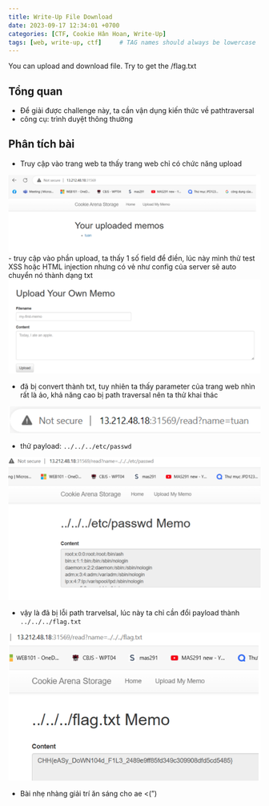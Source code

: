 ```yaml
---
title: Write-Up File Download
date: 2023-09-17 12:34:01 +0700
categories: [CTF, Cookie Hân Hoan, Write-Up]
tags: [web, write-up, ctf]     # TAG names should always be lowercase
---
```

You can upload and download file. Try to get the /flag.txt

## Tổng quan

- Để giải được challenge này, ta cần vận dụng kiến thức về pathtraversal
- công cụ: trình duyệt thông thường

## Phân tích bài

- Truy cập vào trang web ta thấy trang web chỉ có chức năng upload

<img src="/assets/writeup/cookie/FILE DOWNLOAD/0.png">
- truy cập vào phần upload, ta thấy 1 số field để điền, lúc này mình thử test XSS hoặc HTML injection nhưng có vẻ như config của server sẽ auto chuyển nó thành dạng txt

<img src="/assets/writeup/cookie/FILE DOWNLOAD/1.png">

- đã bị convert thành txt, tuy nhiên ta thấy parameter của trang web nhìn rất là ảo, khả năng cao bị path traversal nên ta thử khai thác

<img src="/assets/writeup/cookie/FILE DOWNLOAD/2.png">

- thử payload: `../../../etc/passwd`

<img src="/assets/writeup/cookie/FILE DOWNLOAD/3.png">

- vậy là đã bị lỗi path trarvelsal, lúc này ta chỉ cần đổi payload thành `../../../flag.txt`

<img src="/assets/writeup/cookie/FILE DOWNLOAD/4.png">

- Bài nhẹ nhàng giải trí ăn sáng cho ae <(”)
